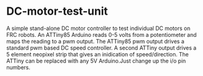 # DC-motor-test-unit
A simple stand-alone DC motor controller to test individual DC motors on FRC robots.
An ATTiny85 Arduino reads 0-5 volts from a potentiometer and maps the reading to a pwm output.
The ATTiny85 pwm output drives a standard pwm based DC speed controller.
A second ATTiny output drives a 5 element neopixel strip that gives an inidication of speed/direction.
The ATTiny can be replaced with any 5V Arduino.Just change up the i/o pin numbers.
